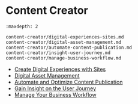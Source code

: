 # Content Creator

```{toctree}
:maxdepth: 2

content-creator/digital-experiences-sites.md
content-creator/digital-asset-management.md
content-creator/automate-content-publication.md
content-creator/insight-user-journey.md
content-creator/manage-business-workflow.md
```

* [Create Digital Experiences with Sites](./content-creator/digital-experiences-sites.md) 
* [Digital Asset Management](./content-creator/digital-asset-management.md) 
* [Automate and Optimize Content Publication](./content-creator/automate-content-publication.md) 
* [Gain Insight on the User Journey](./content-creator/insight-user-journey.md) 
* [Manage Your Business Workflow](./content-creator/manage-business-workflow.md) 